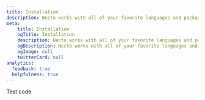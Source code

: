 ```yaml
---
title: Installation
description: Necto works with all of your favorite languages and package managers. Below, you'll find guides for the most common languages and pm's being used with Necto.
meta: 
    title: Installation
    ogTitle: Installation
    description: Necto works with all of your favorite languages and package managers. Below, you'll find guides for the most common languages and pm's being used with Necto.
    ogDescription: Necto works with all of your favorite languages and package managers. Below, you'll find guides for the most common languages and pm's being used with Necto.
    ogImage: null
    twitterCard: null
analytics:
  feedback: true
  helpfulness: true
---
```


Test code
